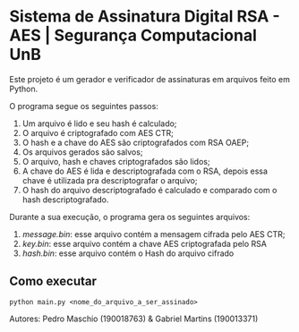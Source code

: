 # Sistema de Assinatura Digital RSA - AES | Segurança Computacional UnB

Este projeto é um gerador e verificador de assinaturas em arquivos feito em Python.

O programa segue os seguintes passos:
1. Um arquivo é lido e seu hash é calculado;
2. O arquivo é criptografado com AES CTR;
3. O hash e a chave do AES são criptografados com RSA OAEP;
4. Os arquivos gerados são salvos;
5. O arquivo, hash e chaves criptografados são lidos;
6. A chave do AES é lida e descriptografada com o RSA, depois essa chave é utilizada pra descriptografar o arquivo;
7. O hash do arquivo descriptografado é calculado e comparado com o hash descriptografado.

Durante a sua execução, o programa gera os seguintes arquivos:

1. *message.bin*: esse arquivo contém a mensagem cifrada pelo AES CTR;
2. *key.bin*: esse arquivo contém a chave AES criptografada pelo RSA
3. *hash.bin*: esse arquivo contém o Hash do arquivo cifrado

## Como executar
```
python main.py <nome_do_arquivo_a_ser_assinado>
```

Autores: Pedro Maschio (190018763) & Gabriel Martins (190013371)